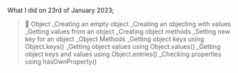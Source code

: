 What I did on 23rd of January 2023;
>📔 Object
_Creating an empty object
_Creating an objecting with values
_Getting values from an object
_Creating object methods
_Setting new key for an object
_Object Methods
_Getting object keys using Object.keys()
_Getting object values using Object.values()
_Getting object keys and values using Object.entries()
_Checking properties using hasOwnProperty()
